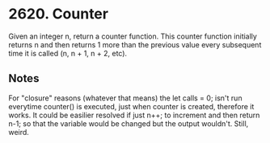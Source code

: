 # 2620. Counter

Given an integer n, return a counter function. This counter function initially returns n and then returns 1 more than the previous value every subsequent time it is called (n, n + 1, n + 2, etc).

## Notes

For "closure" reasons (whatever that means) the let calls = 0; isn't run everytime counter() is executed, just when counter is created, therefore it works.
It could be easilier resolved if just n++; to increment and then return n-1; so that the variable would be changed but the output wouldn't. Still, weird.
